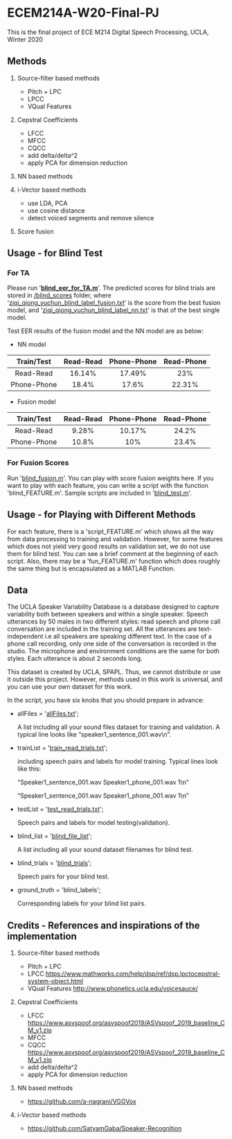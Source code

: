 # ECEM214A-W20-Final-PJ
This is the final project of ECE M214 Digital Speech Processing, UCLA, Winter 2020

## Methods
1. Source-filter based methods
    - Pitch + LPC
    - LPCC
    - VQual Features

1. Cepstral Coefficients
    - LFCC
    - MFCC
    - CQCC
    - add delta/delta^2
    - apply PCA for dimension reduction

1. NN based methods

1. i-Vector based methods
    - use LDA, PCA
    - use cosine distance
    - detect voiced segments and remove silence

1. Score fusion

## Usage - for Blind Test

### For TA
Please run '[**blind_eer_for_TA.m**](/blind_scores/blind_eer_for_TA.m)'. The predicted scores for blind trials are stored in [/blind_scores](/blind_scores) folder, where '[ziqi_qiong_yuchun_blind_label_fusion.txt](/blind_scores/ziqi_qiong_yuchun_blind_label_fusion.txt)’ is the score from the best fusion model, and '[ziqi_qiong_yuchun_blind_label_nn.txt](/blind_scores/ziqi_qiong_yuchun_blind_label_nn.txt)' is that of the best single model.

Test EER results of the fusion model and the NN model are as below:
- NN model

|  Train/Test | Read-Read | Phone-Phone | Read-Phone |
|:-----------:|:---------:|:-----------:|:----------:|
|  Read-Read  |   16.14%  |    17.49%   |     23%    |
| Phone-Phone |   18.4%   |    17.6%    |   22.31%   |

- Fusion model

|  Train/Test | Read-Read | Phone-Phone | Read-Phone |
|:-----------:|:---------:|:-----------:|:----------:|
|  Read-Read  |   9.28%   |    10.17%   |    24.2%   |
| Phone-Phone |   10.8%   |     10%     |    23.4%   |

### For Fusion Scores
Run '[blind_fusion.m](blind_fusion.m)'. You can play with score fusion weights here. 
If you want to play with each feature, you can write a script with the function 'blind_FEATURE.m'. Sample scripts are included in '[blind_test.m](blind_test.m)'.

## Usage - for Playing with Different Methods
For each feature, there is a 'script_FEATURE.m' which shows all the way from data processing to training and validation. However, for some features which does not yield very good results on validation set, we do not use them for blind test. You can see a brief comment at the beginning of each script. Also, there may be a 'fun_FEATURE.m' function which does roughly the same thing but is encapsulated as a MATLAB Function.


## Data

The UCLA Speaker Variability Database is a database designed to capture variability both between speakers and within a single speaker. Speech utterances by 50 males in two different styles: read speech and phone call conversation are included in the training set. All the utterances are text-independent i.e all speakers are speaking different text. In the case of a phone call recording, only one side of the conversation is recorded in the studio. The microphone and environment conditions are the same for both styles. Each utterance is about 2 seconds long​.

This dataset is created by UCLA, SPAPL. Thus, we cannot distribute or use it outside this project. However, methods used in this work is universal, and you can use your own dataset for this work.

In the script, you have six knobs that you should prepare in advance:

- allFiles = '[allFiles.txt](filelists/allFiles.txt)'; 

    A list including all your sound files dataset for training and validation. A typical line looks like “speaker1_sentence_001.wav\n”.

- trainList = '[train_read_trials.txt](filelists/train_read_trials.txt)';

    including speech pairs and labels for model training.
    Typical lines look like this: 

    “Speaker1_sentence_001.wav  Speaker1_phone_001.wav  1\n”

    “Speaker1_sentence_001.wav  Speaker1_phone_001.wav  1\n”

- testList = '[test_read_trials.txt](filelists/test_read_trials.txt)'; 

    Speech pairs and labels for model testing(validation). 

- blind_list = '[blind_file_list](filelists/blind_file_list)'; 

    A list including all your sound dataset filenames for blind test.

- blind_trials = '[blind_trials](filelists/blind_trials)';

    Speech pairs for your blind test.

- ground_truth = 'blind_labels';

    Corresponding labels for your blind list pairs.


## Credits - References and inspirations of the implementation

1. Source-filter based methods
    - Pitch + LPC
    - LPCC https://www.mathworks.com/help/dsp/ref/dsp.lpctocepstral-system-object.html
    - VQual Features http://www.phonetics.ucla.edu/voicesauce/

1. Cepstral Coefficients
    - LFCC https://www.asvspoof.org/asvspoof2019/ASVspoof_2019_baseline_CM_v1.zip
    - MFCC
    - CQCC https://www.asvspoof.org/asvspoof2019/ASVspoof_2019_baseline_CM_v1.zip
    - add delta/delta^2
    - apply PCA for dimension reduction

1. NN based methods
    - https://github.com/a-nagrani/VGGVox

1. i-Vector based methods
    - https://github.com/SatyamGaba/Speaker-Recognition

